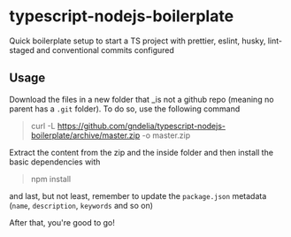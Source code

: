 # typescript-nodejs-boilerplate

Quick boilerplate setup to start a TS project with prettier, eslint, husky, lint-staged and conventional commits configured

## Usage

Download the files in a new folder that _is not a github repo (meaning no parent has a `.git` folder). To do so, use the following command

>  curl -L https://github.com/gndelia/typescript-nodejs-boilerplate/archive/master.zip -o master.zip

Extract the content from the zip and the inside folder and then install the basic dependencies with

> npm install

and last, but not least, remember to update the  `package.json` metadata (`name`, `description`, `keywords` and so on)

After that, you're good to go!